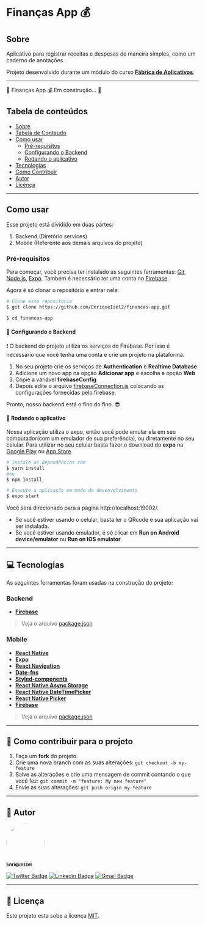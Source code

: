 # Finanças App :moneybag:

## Sobre
Aplicativo para registrar receitas e despesas de maneira simples, como um caderno de anotações.

Projeto desenvolvido durante um módulo do curso [**Fábrica de Aplicativos**](https://sujeitoprogramador.com/fabricadeaplicativos/?ref=J36424210D).

---

🚧  Finanças App :moneybag: Em construção...  🚧

## Tabela de conteúdos
<!--ts-->
   * [Sobre](#sobre)
   * [Tabela de Conteudo](#tabela-de-conteúdos)
   * [Como usar](#como-usar)
      * [Pré-requisitos](#pré-requisitos)
      * [Configurando o Backend](#wrench-configurando-o-backend)
      * [Rodando o aplicativo](#iphone-rodando-o-aplicativo)
   * [Tecnologias](#computer-tecnologias)
   * [Como Contribuir](#muscle-como-contribuir-para-o-projeto)
   * [Autor](#boy-autor)
   * [Licença](#-licença)
<!--te-->

---

## Como usar
Esse projeto está dividido em duas partes:
1. Backend (Diretório services)
2. Mobile (Referente aos demais arquivos do projeto)

### Pré-requisitos
Para começar, você precisa ter instalado as seguintes ferramentas: [Git](https://git-scm.com), [Node.js](https://nodejs.org/en/), [Expo](https://expo.io/).
Também é necessário ter uma conta no [Firebase](https://firebase.google.com/).

Agora é só clonar o repositório e entrar nele:
```bash
# Clone este repositório
$ git clone https://github.com/EnriqueIzel2/financas-app.git

$ cd financas-app
```

#### :wrench: Configurando o Backend
:exclamation: O backend do projeto utiliza os serviços do Firebase. Por isso é necessário que você tenha uma conta e crie um projeto na plataforma.

1. No seu projeto crie os serviços de **Authentication** e **Realtime Database**
2. Adicione um novo app na opção **Adicionar app** e escolha a opção **Web**
3. Copie a variável **firebaseConfig**
4. Depois edite o arquivo [firebaseConnection.js](https://github.com/EnriqueIzel2/financas-app/blob/master/src/services/firebaseConnection.js) colocando as configurações fornecidas pelo firebase.

Pronto, nosso backend está o fino do fino. :sunglasses:

#### :iphone: Rodando o aplicativo
Nossa aplicação utiliza o expo, então você pode emular ela em seu computador(com um emulador de sua preferência), ou diretamente no seu celular.
Para utilizar no seu celular basta fazer o download do **expo** na [Google Play](https://play.google.com/store/apps/details?id=host.exp.exponent) ou [App Store](https://apps.apple.com/br/app/expo-client/id982107779).

```bash
# Instale as dependências com
$ yarn install
#ou
$ npm install

# Execute a aplicação em mode de desenvolvimento
$ expo start
```
Você será direcionado para a página http://localhost:19002/.
* Se você estiver usando o celular, basta ler o QRcode e sua aplicação vai ser instalada.
* Se você estiver usando emulador, é só clicar em **Run on Android device/emulator** ou **Run on IOS emulator**.

---

## :computer: Tecnologias
As seguintes ferramentas foram usadas na construção do projeto:

### **Backend**
   - **[Firebase](https://firebase.google.com/)**
  
> Veja o arquivo  [package.json](https://github.com/EnriqueIzel2/financas-app/blob/master/package.json)

### **Mobile**
   - **[React Native](http://www.reactnative.com/)**
   - **[Expo](https://expo.io/)**
   - **[React Navigation](https://reactnavigation.org/)**
   - **[Date-fns](https://date-fns.org/)**
   - **[Styled-components](https://styled-components.com/)**
   - **[React Native Async Storage](https://github.com/react-native-community/async-storage)**
   - **[React Native DateTimePicker](https://github.com/react-native-community/datetimepicker)**
   - **[React Native Picker](https://github.com/react-native-community/react-native-picker)**
   - **[Firebase](https://docs.expo.io/guides/using-firebase/)**

> Veja o arquivo  [package.json](https://github.com/EnriqueIzel2/financas-app/blob/master/package.json)

---

## :muscle: Como contribuir para o projeto

1. Faça um **fork** do projeto.
2. Crie uma nova branch com as suas alterações: `git checkout -b my-feature`
3. Salve as alterações e crie uma mensagem de commit contando o que você fez: `git commit -m "feature: My new feature"`
4. Envie as suas alterações: `git push origin my-feature`

---

## :boy: Autor

<a href="https://github.com/EnriqueIzel2">
 <img style="border-radius: 50%;" src="https://avatars3.githubusercontent.com/u/26115700?s=460&u=61b426b901b8fe02e12019b1fdb67bf0072d4f00&v=4" width="100px;" alt=""/>
 <br />
 <sub><b>Enrique Izel</b></sub>
</a>
 <br />

[![Twitter Badge](https://img.shields.io/badge/-@Enrique_Izel-1ca0f1?style=flat-square&labelColor=1ca0f1&logo=twitter&logoColor=white&link=https://twitter.com/Enrique_Izel)](https://twitter.com/Enrique_Izel)
[![Linkedin Badge](https://img.shields.io/badge/-Enrique-blue?style=flat-square&logo=Linkedin&logoColor=white&link=https://www.linkedin.com/in/enrique-izel-developer/)](https://www.linkedin.com/in/enrique-izel-developer/) 
[![Gmail Badge](https://img.shields.io/badge/-eleaoizel@gmail.com-c14438?style=flat-square&logo=Gmail&logoColor=white&link=mailto:eleaoizel@gmail.com)](mailto:eleaoizel@gmail.com)

---

## 📝 Licença

Este projeto esta sobe a licença [MIT](./LICENSE).
